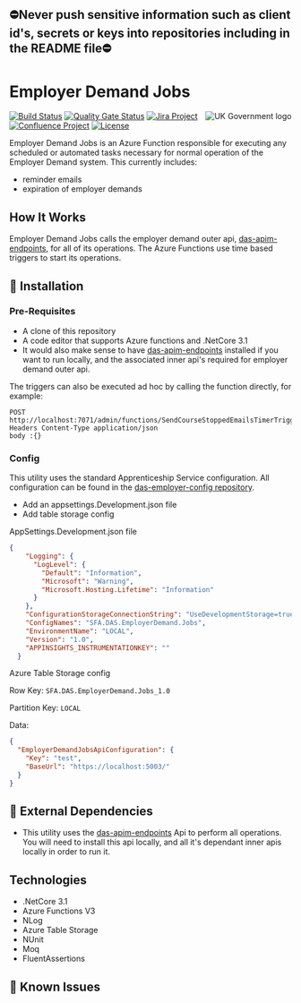 ## ⛔Never push sensitive information such as client id's, secrets or keys into repositories including in the README file⛔

# Employer Demand Jobs

<img src="https://avatars.githubusercontent.com/u/9841374?s=200&v=4" align="right" alt="UK Government logo">

[![Build Status](https://dev.azure.com/sfa-gov-uk/Digital%20Apprenticeship%20Service/_apis/build/status/das-employerdemand-jobs?branchName=main)](https://dev.azure.com/sfa-gov-uk/Digital%20Apprenticeship%20Service/_build/latest?definitionId=2432&branchName=main)
[![Quality Gate Status](https://sonarcloud.io/api/project_badges/measure?project=SkillsFundingAgency_das-employerdemand-jobs&metric=alert_status)](https://sonarcloud.io/dashboard?id=SkillsFundingAgency_das-employerdemand-jobs)
[![Jira Project](https://img.shields.io/badge/Jira-Project-blue)](https://skillsfundingagency.atlassian.net/secure/RapidBoard.jspa?rapidView=664)
[![Confluence Project](https://img.shields.io/badge/Confluence-Project-blue)](https://skillsfundingagency.atlassian.net/wiki/spaces/NDL/pages/2393178481/AED)
[![License](https://img.shields.io/badge/license-MIT-lightgrey.svg?longCache=true&style=flat-square)](https://en.wikipedia.org/wiki/MIT_License)

Employer Demand Jobs is an Azure Function responsible for executing any scheduled or automated tasks necessary for normal operation of the Employer Demand system. This currently includes: 
* reminder emails
* expiration of employer demands


## How It Works

Employer Demand Jobs calls the employer demand outer api, [das-apim-endpoints](https://github.com/skillsfundingagency/das-apim-endpoints), for all of its operations. The Azure Functions use time based triggers to start its operations.


## 🚀 Installation

### Pre-Requisites

* A clone of this repository
* A code editor that supports Azure functions and .NetCore 3.1
* It would also make sense to have [das-apim-endpoints](https://github.com/skillsfundingagency/das-apim-endpoints) installed if you want to run locally, and the associated inner api's required for employer demand outer api.

The triggers can also be executed ad hoc by calling the function directly, for example:
```
POST http://localhost:7071/admin/functions/SendCourseStoppedEmailsTimerTrigger
Headers Content-Type application/json
body :{}
```


### Config

This utility uses the standard Apprenticeship Service configuration. All configuration can be found in the [das-employer-config repository](https://github.com/SkillsFundingAgency/das-employer-config).

* Add an appsettings.Development.json file
* Add table storage config

AppSettings.Development.json file
```json
{
    "Logging": {
      "LogLevel": {
        "Default": "Information",
        "Microsoft": "Warning",
        "Microsoft.Hosting.Lifetime": "Information"
      }
    },
    "ConfigurationStorageConnectionString": "UseDevelopmentStorage=true;",
    "ConfigNames": "SFA.DAS.EmployerDemand.Jobs",
    "EnvironmentName": "LOCAL",
    "Version": "1.0",
    "APPINSIGHTS_INSTRUMENTATIONKEY": ""
  }  
```

Azure Table Storage config

Row Key: `SFA.DAS.EmployerDemand.Jobs_1.0`

Partition Key: `LOCAL`

Data:

```json
{
  "EmployerDemandJobsApiConfiguration": {
    "Key": "test",
    "BaseUrl": "https://localhost:5003/"
  }
}
```


## 🔗 External Dependencies

* This utility uses the [das-apim-endpoints](https://github.com/skillsfundingagency/das-apim-endpoints) Api to perform all operations. You will need to install this api locally, and all it's dependant inner apis locally in order to run it.


## Technologies

* .NetCore 3.1
* Azure Functions V3
* NLog
* Azure Table Storage
* NUnit
* Moq
* FluentAssertions


## 🐛 Known Issues

